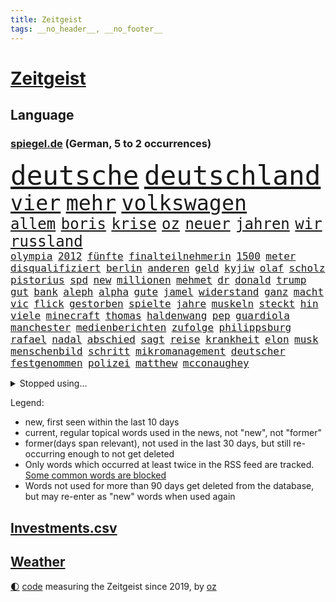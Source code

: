 ```yaml
---
title: Zeitgeist
tags: __no_header__, __no_footer__
---
```


# [Zeitgeist](https://oliz.io/zeitgeist/)

## Language

<h3><a href="https://www.spiegel.de" target="_blank">spiegel.de</a> (German, 5 to 2 occurrences)</h3>
<p style="font-family:monospace">
<span style="font-size:32pt"><a href="news_links.html#deutsche" class="current">deutsche</a></span>
<span style="font-size:32pt"><a href="news_links.html#deutschland" class="current">deutschland</a></span>
<br>
<span style="font-size:25pt"><a href="news_links.html#vier" class="current">vier</a></span>
<span style="font-size:25pt"><a href="news_links.html#mehr" class="current">mehr</a></span>
<span style="font-size:25pt"><a href="news_links.html#volkswagen" class="current">volkswagen</a></span>
<br>
<span style="font-size:18pt"><a href="news_links.html#allem" class="current">allem</a></span>
<span style="font-size:18pt"><a href="news_links.html#boris" class="current">boris</a></span>
<span style="font-size:18pt"><a href="news_links.html#krise" class="current">krise</a></span>
<span style="font-size:18pt"><a href="news_links.html#oz" class="new">oz</a></span>
<span style="font-size:18pt"><a href="news_links.html#neuer" class="current">neuer</a></span>
<span style="font-size:18pt"><a href="news_links.html#jahren" class="current">jahren</a></span>
<span style="font-size:18pt"><a href="news_links.html#wir" class="current">wir</a></span>
<span style="font-size:18pt"><a href="news_links.html#russland" class="current">russland</a></span>
<br>
<span style="font-size:12pt"><a href="news_links.html#olympia" class="current">olympia</a></span>
<span style="font-size:12pt"><a href="news_links.html#2012" class="current">2012</a></span>
<span style="font-size:12pt"><a href="news_links.html#fünfte" class="current">fünfte</a></span>
<span style="font-size:12pt"><a href="news_links.html#finalteilnehmerin" class="new">finalteilnehmerin</a></span>
<span style="font-size:12pt"><a href="news_links.html#1500" class="current">1500</a></span>
<span style="font-size:12pt"><a href="news_links.html#meter" class="current">meter</a></span>
<span style="font-size:12pt"><a href="news_links.html#disqualifiziert" class="new">disqualifiziert</a></span>
<span style="font-size:12pt"><a href="news_links.html#berlin" class="current">berlin</a></span>
<span style="font-size:12pt"><a href="news_links.html#anderen" class="current">anderen</a></span>
<span style="font-size:12pt"><a href="news_links.html#geld" class="current">geld</a></span>
<span style="font-size:12pt"><a href="news_links.html#kyjiw" class="current">kyjiw</a></span>
<span style="font-size:12pt"><a href="news_links.html#olaf" class="current">olaf</a></span>
<span style="font-size:12pt"><a href="news_links.html#scholz" class="current">scholz</a></span>
<span style="font-size:12pt"><a href="news_links.html#pistorius" class="current">pistorius</a></span>
<span style="font-size:12pt"><a href="news_links.html#spd" class="current">spd</a></span>
<span style="font-size:12pt"><a href="news_links.html#new" class="current">new</a></span>
<span style="font-size:12pt"><a href="news_links.html#millionen" class="current">millionen</a></span>
<span style="font-size:12pt"><a href="news_links.html#mehmet" class="new">mehmet</a></span>
<span style="font-size:12pt"><a href="news_links.html#dr" class="current">dr</a></span>
<span style="font-size:12pt"><a href="news_links.html#donald" class="current">donald</a></span>
<span style="font-size:12pt"><a href="news_links.html#trump" class="current">trump</a></span>
<span style="font-size:12pt"><a href="news_links.html#gut" class="current">gut</a></span>
<span style="font-size:12pt"><a href="news_links.html#bank" class="current">bank</a></span>
<span style="font-size:12pt"><a href="news_links.html#aleph" class="new">aleph</a></span>
<span style="font-size:12pt"><a href="news_links.html#alpha" class="new">alpha</a></span>
<span style="font-size:12pt"><a href="news_links.html#gute" class="current">gute</a></span>
<span style="font-size:12pt"><a href="news_links.html#jamel" class="new">jamel</a></span>
<span style="font-size:12pt"><a href="news_links.html#widerstand" class="current">widerstand</a></span>
<span style="font-size:12pt"><a href="news_links.html#ganz" class="current">ganz</a></span>
<span style="font-size:12pt"><a href="news_links.html#macht" class="current">macht</a></span>
<span style="font-size:12pt"><a href="news_links.html#vic" class="new">vic</a></span>
<span style="font-size:12pt"><a href="news_links.html#flick" class="current">flick</a></span>
<span style="font-size:12pt"><a href="news_links.html#gestorben" class="current">gestorben</a></span>
<span style="font-size:12pt"><a href="news_links.html#spielte" class="current">spielte</a></span>
<span style="font-size:12pt"><a href="news_links.html#jahre" class="current">jahre</a></span>
<span style="font-size:12pt"><a href="news_links.html#muskeln" class="new">muskeln</a></span>
<span style="font-size:12pt"><a href="news_links.html#steckt" class="current">steckt</a></span>
<span style="font-size:12pt"><a href="news_links.html#hin" class="current">hin</a></span>
<span style="font-size:12pt"><a href="news_links.html#viele" class="current">viele</a></span>
<span style="font-size:12pt"><a href="news_links.html#minecraft" class="current">minecraft</a></span>
<span style="font-size:12pt"><a href="news_links.html#thomas" class="current">thomas</a></span>
<span style="font-size:12pt"><a href="news_links.html#haldenwang" class="new">haldenwang</a></span>
<span style="font-size:12pt"><a href="news_links.html#pep" class="current">pep</a></span>
<span style="font-size:12pt"><a href="news_links.html#guardiola" class="current">guardiola</a></span>
<span style="font-size:12pt"><a href="news_links.html#manchester" class="current">manchester</a></span>
<span style="font-size:12pt"><a href="news_links.html#medienberichten" class="current">medienberichten</a></span>
<span style="font-size:12pt"><a href="news_links.html#zufolge" class="current">zufolge</a></span>
<span style="font-size:12pt"><a href="news_links.html#philippsburg" class="new">philippsburg</a></span>
<span style="font-size:12pt"><a href="news_links.html#rafael" class="current">rafael</a></span>
<span style="font-size:12pt"><a href="news_links.html#nadal" class="current">nadal</a></span>
<span style="font-size:12pt"><a href="news_links.html#abschied" class="current">abschied</a></span>
<span style="font-size:12pt"><a href="news_links.html#sagt" class="current">sagt</a></span>
<span style="font-size:12pt"><a href="news_links.html#reise" class="current">reise</a></span>
<span style="font-size:12pt"><a href="news_links.html#krankheit" class="current">krankheit</a></span>
<span style="font-size:12pt"><a href="news_links.html#elon" class="current">elon</a></span>
<span style="font-size:12pt"><a href="news_links.html#musk" class="current">musk</a></span>
<span style="font-size:12pt"><a href="news_links.html#menschenbild" class="new">menschenbild</a></span>
<span style="font-size:12pt"><a href="news_links.html#schritt" class="current">schritt</a></span>
<span style="font-size:12pt"><a href="news_links.html#mikromanagement" class="new">mikromanagement</a></span>
<span style="font-size:12pt"><a href="news_links.html#deutscher" class="current">deutscher</a></span>
<span style="font-size:12pt"><a href="news_links.html#festgenommen" class="current">festgenommen</a></span>
<span style="font-size:12pt"><a href="news_links.html#polizei" class="current">polizei</a></span>
<span style="font-size:12pt"><a href="news_links.html#matthew" class="current">matthew</a></span>
<span style="font-size:12pt"><a href="news_links.html#mcconaughey" class="new">mcconaughey</a></span>
</p>
<details>
<summary>Stopped using...</summary>
<p class="former" style="font-size:12pt">
leverkusen(1491) 150(1490) alexej(1490) nawalny(1490) diktator(1489) nötig(1489) vergeben(1489) beschließt(1488) dauerhaft(1488) entscheidungen(1488) erklärte(1488) plus(1488) reihe(1488) schoss(1488) situation(1488) tiktok(1488) arbeitsplatz(1487) extreme(1487) verteilt(1487) aufmerksamkeit(1486) dokumente(1486) erfasst(1486) geflüchteten(1486) oberbürgermeister(1486) schlag(1486) zugang(1486) eindruck(1485) entlastet(1485) gewaltig(1485) rasant(1485) steigenden(1485) viertel(1485) zeitweise(1485) denken(1484) erlitten(1484) gefährden(1484) müssten(1484) unbekannten(1484) ursula(1484) verpflichtet(1484) befürchten(1483) blockieren(1483) chelsea(1483) funktioniert(1483) landtag(1483) nigeria(1483) 2015(1482) absturz(1482) geflüchtete(1482) gehe(1482) netzwerk(1482) normal(1482) passieren(1482) bereich(1481) donnerstag(1481) offensive(1481) riesige(1481) verkehrsminister(1481) wettbewerb(1481) bekanntesten(1480) geräte(1480) kriminellen(1480) leichen(1480) mario(1480) mutmaßlich(1480) tieren(1480) appell(1479) gebrochen(1479) schicksal(1479) schwierig(1479) stoßen(1479) altes(1478) jagd(1478) leyen(1478) smartphone(1478) bundesstaat(1477) geburt(1477) jahrhundert(1477) ministerpräsidentin(1477) verursacht(1476) weder(1476) missbraucht(1475) blieben(1474) geflogen(1473) offenen(1473) senkt(1473) warschau(1473) 11(1471) fußballprofi(1471) halb(1470) republik(1470) schuss(1470) globale(1468) vieles(1468) änderungen(1468) em(1467) beiträge(1466) fortgesetzt(1466) ebenso(1465) betrifft(1464) garten(1463) bremsen(1459) führenden(1459) istanbul(1459) freiwillig(1458) ausrüstung(1456) produziert(1456) rang(1455) günther(1438) überfall(1438) ausgetragen(1434) offener(1425) ausweg(1411) sachen(1404) fußballstar(1285) banken(1281) gestanden(1264) zentralbank(1235) ministerin(1230) freigesprochen(1209) las(1194) polnischen(1191) kollision(1189) 700(1181) kuriose(1180) entlastung(1172) nachmittag(1154) irritiert(1146) radikalen(1129) bekräftigt(1127) spezielle(1110) mond(1102) ungewöhnliche(1100) härte(1096) tödlichem(1091) euländer(1090) fußballs(1082) bekannteste(1081) dutzenden(1077) meta(1074) invasion(1061) verschiedenen(1055) aufgestellt(1038) gezwungen(1003) verwaltung(988) stabil(973) erneuerbare(963) kasse(961) gefangenschaft(958) günstige(947) besetzten(945) fox(943) gewerkschaften(942) wiederaufbau(941) indem(939) fernen(928) aufeinander(911) isoliert(902) viral(902) hitze(901) kenia(894) kai(892) exuspräsident(890) kühnert(885) tierschützer(883) bedarf(882) anlauf(870) weltrekord(870) andrew(868) jemals(851) fassungslos(845) landwirtschaft(842) weitergehen(840) toilette(835) effekt(828) einladung(814) führten(813) extremisten(810) frühjahr(810) spionage(789) ersetzt(787) stephan(786) historisches(774) kollege(771) quer(764) asyl(756) katze(753) männliche(751) hit(749) kohl(748) schmeckt(746) rudi(722) migrationspolitik(705) colorado(692) trauern(691) strafanzeige(690) rammt(676) viertagewoche(672) völler(670) 18jähriger(665) jung(664) rüstet(661) wohlstand(656) marode(654) autofahren(647) lauf(632) bär(631) karin(620) merklich(619) radfahrer(617) instituts(610) gedanken(607) älteren(597) protestaktion(595) linkspartei(580) geflüchtet(577) kleinflugzeug(565) samuel(559) grundlage(555) trikot(555) kolleginnen(552) straßenverkehr(551) luxus(550) überfahren(550) uli(548) erging(544) souverän(542) unterbrochen(542) natur(538) erregt(533) spektakulären(531) schlagabtausch(530) bitter(529) kredite(529) lebensgefährlich(525) vergleicht(525) terrorgruppe(523) drastische(516) gegners(516) mysteriöse(515) lukas(514) gespielt(513) unterschied(506) festgestellt(505) defensive(503) polizeigewahrsam(493) abends(490) verteuern(482) besiegen(480) clemens(480) bodensee(477) antwortet(470) schönste(467) teuerste(467) staus(463) dich(449) meyer(446) unerwartet(446) völkermord(446) debütant(444) bargeld(436) welten(436) ärgert(436) schiitenmiliz(435) riesiges(433) zusammengebrochen(432) bayer(428) väter(427) suv(425) zypern(425) erwachsenen(423) onkel(418) achtzigerjahren(412) auftritte(412) lebende(409) chile(405) tatverdächtiger(403) mehrmals(402) oppositionspolitiker(402) kommissionspräsidentin(399) einiger(392) hinterlässt(389) gedächtnis(383) hackerangriff(383) lasst(378) terrorangriff(377) gazastreifens(376) hamasanführer(375) stadien(370) cottbus(368) interne(367) südlichen(361) klingen(359) stürmen(355) unterschätzt(355) beschuldigte(354) geiselnahme(350) haken(349) 60000(347) aufwand(344) getrunken(343) kanye(342) stationieren(342) britisches(341) fluggäste(341) kalten(339) dfl(338) 18jährige(334) großstädten(333) verspätung(331) dubai(327) ausgedacht(326) verdanken(326) oberverwaltungsgericht(325) raketenangriff(325) ausgewählt(322) konstantin(322) japanischen(321) paare(320) 125(319) 56(318) notfall(318) größe(317) schulz(317) einsparungen(316) österreicher(316) hannah(315) aufstellen(314) giftige(314) riesigen(313) willy(313) viertelfinale(312) astronauten(311) einstufung(311) landung(310) oslo(307) aussteigen(304) hektar(304) niklas(304) dreyer(301) brandenburgischen(300) körperlich(300) 1997(299) erziehung(299) prag(299) ruiniert(299) sonde(298) plattner(296) hamasführer(294) linien(294) droge(293) landsmann(293) pazifik(292) talk(292) raumfahrt(289) südkoreanischen(288) ehren(287) vorbereiten(286) hype(284) siebzigerjahren(284) roboter(282) anhörung(281) indes(281) marlene(281) pausieren(280) mittleren(278) marken(277) territorium(276) dreharbeiten(274) reihenweise(273) shein(273) leichnam(272) bunte(270) offenbaren(269) stützt(269) asien(268) wirecard(267) karriereende(266) zurückziehen(265) konkretes(264) 19jähriger(262) minderjährigen(262) boateng(259) jérôme(259) manfred(259) witwe(259) 4000(256) 74(256) auslieferung(256) seltsam(254) kehl(253) rettungskräften(252) bewerben(249) leichtathletik(249) wütet(249) klärt(248) unmöglich(248) geführten(247) jenseits(246) à(246) garweg(245) mitmachen(245) mount(245) albanese(244) wildtiere(244) fremden(243) held(241) höchstwert(240) sophia(240) parlamentarischen(239) fing(238) heilbronn(237) verweigerte(236) verfehlen(234) alec(233) baldwin(233) trek(232) fotografiert(231) schnellste(231) gleisbett(230) andrang(228) aufsichtsrat(226) intensiv(226) gelöscht(224) alters(223) messerangriff(223) populismus(223) stemmt(223) wahren(223) anfällig(222) singapur(222) brust(221) dokumentation(221) monster(220) obergrenze(220) präsidentschaftskandidaten(220) techkonzerne(220) töteten(220) wirklichkeit(219) flossen(218) rügen(218) slowakei(218) spannung(217) knall(216) passagieren(213) ernannt(210) größtes(210) mögliches(209) holz(208) unzulässig(208) brachen(207) fußballers(207) motor(207) alias(204) übergriffen(204) gegend(203) scham(203) üblich(203) einberufen(202) eurowings(199) längste(197) grandiosen(196) ausfall(195) anschläge(194) ausgeweitet(194) beseitigen(194) engel(194) häufen(194) atomenergiebehörde(193) fuchs(193) leitungen(193) christopher(192) fronten(192) begegnungen(191) unglücklich(191) brände(190) entgeht(190) nächtliche(189) ausgebremst(187) event(187) fahrern(187) hochhaus(187) amanda(186) prämien(185) düsseldorfer(183) beckham(182) videobeweis(182) erdgas(181) islam(181) wände(181) nachfolgerin(180) dazn(178) weibchen(178) eskalieren(177) europameister(177) anc(176) nullerjahren(175) gottschalk(174) kugeln(174) erlebten(173) rechtfertigen(173) späten(173) überflutete(173) mysteriösen(172) tischtennis(172) beliebtesten(171) leitete(171) me(171) literaturnobelpreisträgerin(170) krankenhausreif(169) nirgendwo(169) planten(169) verpassten(168) abnehmspritze(167) nase(166) girl(165) islamismus(165) ausgefallene(164) parteitagsrede(164) giffey(163) 17jährige(162) notarzt(161) wahlkämpfer(161) breiten(160) neueste(160) verschwundenen(160) vorteile(160) autistischen(159) robin(159) langjähriger(158) ständigen(158) coolsten(157) befragen(156) daum(156) derartige(156) ibiza(156) nacheinander(156) stadtverwaltung(156) türkischer(156) kampfzone(155) tickt(155) bahnverkehr(154) kürzung(154) 1944(153) crash(153) fehlgeburten(153) bekundet(152) googles(152) eingesperrt(151) sinwar(151) glaubte(150) kurse(150) angebracht(149) biologe(149) extremwetter(149) mehrjähriger(149) mitgliedstaaten(149) ausgegangen(148) autogramm(148) jubel(148) kürt(148) bekanntes(147) frisst(147) neuestes(147) berüchtigt(146) beschweren(146) blanchett(146) cate(146) demi(146) existieren(146) perspektiven(146) verteilen(146) aura(144) beruhigt(144) psychotherapie(144) haustieren(143) stärkste(143) familienmitglieder(142) sellner(141) ask(140) aufgeht(140) linzer(140) verarbeiten(140) 28jähriger(139) ahnung(139) täuschung(139) cover(138) orden(138) zwischenzeitlich(138) gefangen(136) zuge(136) kaufte(135) lebewesen(135) leeren(135) 24jähriger(134) enttäuschung(134) gelebt(133) hurrikan(133) marktplatz(133) qualitäten(133) abgelöst(132) durchaus(132) erforderliche(132) nationalhymne(132) dorfes(131) großartige(131) dfbsportdirektor(130) kocht(130) weiterspielen(130) schwächer(129) wachsende(129) ambitioniert(128) bahnhöfen(128) boomer(128) gelaufen(128) gelitten(127) wanderer(127) gewaltvorwürfen(126) komitee(126) hingewiesen(125) annika(124) aufrecht(124) erlebnis(124) ausgewertet(123) kuss(123) naomi(123) emmy(122) menschlichen(122) sichtbare(122) verleihung(121) lions(120) three(120) fünfmal(119) gündoğan(119) i̇lkay(119) nervosität(119) staatsschulden(119) wildnis(119) doppelte(118) kollabieren(118) erotik(117) lagern(117) ruhm(117) moldau(116) sir(116) wappnen(116) antrieb(115) vermutung(114) immens(113) schalten(113) seenotrettung(113) sportarten(113) stabilität(112) huldigen(111) koffer(111) liebesgeschichte(110) plätze(110) wohnzimmer(110) länderspiele(109) spacex(109) kreativität(108) aufleben(107) immerzu(107) dämpfer(106) finanzministerin(106) derart(105) schüren(105) streikt(105) deutschlandweit(104) geschleppt(104) jamaika(104) zentrales(104) angreifers(103) flüssigkeit(103) nationalpark(103) umarmungen(103) verbirgt(103) barbershops(101) ilmenau(101) minen(101) schmerzhafte(101) soziales(101) beteiligte(100) drogenkriminalität(100) rechtfertigt(100) verschärfungen(100) kentucky(99) radio(99) selbstvertrauen(99) argumentiert(98) berechnen(98) glücklicher(98) lektüre(98) martina(98) viereck(98) 83(97) altern(97) beauftragte(97) effekte(97) sekte(97) gangs(96) kinokassen(96) souvenir(95) baywa(94) breit(94) brutalität(94) penis(94) agiert(93) cdumann(92) drohnenangriffen(92) krasse(92) vorhat(92) redete(91) weiblichen(91) drogenkrieg(90) eben(90) kartenspiele(90) wissenschaftlich(90) haaren(89) handydaten(89) highlights(89) karibikstaat(89) menschliche(89) momentan(89) ortstermin(89) p(89) auftragskiller(88) bahnstrecken(88) delegierte(88) midlifecrisis(88) nationalistische(88) verdammte(88) zauberte(88) zuständigen(88) 16000(87) allzu(87) annamaria(87) arbeitslose(87) furchtbarer(87) verhältnissen(87) braunbär(86) fels(86) flammt(86) koreanischen(86) vereinbarung(86) versammeln(86) beamtinnen(85) fehlbesetzung(85) frontal(85) ices(85) nawalnys(85) note(85) schwerin(85) 27jährige(84) ausbrechen(84) buchen(84) geheimdienste(84) hang(84) kunstwerke(84) rennens(84) riese(84) wagte(84) flimmert(83) freistaat(83) gleichnamige(83) luca(83) rückfall(83) urteilt(83) verhalf(83) distanzieren(82) verabredet(82) demokratiefeinde(81) haucht(81) one(81) verfängt(81) gaga(80) hasste(80) hiesige(80) trophäe(80) äußere(80) afghanischen(79) haniyyeh(79) verheerend(79) bari(78) hamaschef(78) hamaschefs(78) siegte(78) unterhaltung(78) zurückschlagen(78) 1993(77) bevorzugt(77) bischöfe(77) füllt(77) grönland(77) kurzzeitig(77) riskant(77) reichtum(76) schrammte(76) vorbereitungen(76) wegbegleiter(76) beliefern(75) fernsehkoch(75) mittelstürmer(75) morden(75) my(75) nicolás(75) weißer(75) what(75) elena(74) verhängen(74) aktienmarkt(73) yahya(73) dana(72) eilen(72) element(72) komet(72) misstrauen(72) nahostkrieg(72) unterwandert(72) krüger(71) unbesetzt(71) abzubrechen(70) elektrolimousine(70) ferieninsel(70) fläche(70) freiburger(70) landstraßen(70) montana(70) uspräsidentschaft(70) vorantrieb(70) instant(69) politskandale(69) topspiel(69) dekra(68) enthoben(68) hassan(68) restrukturierung(68) ukrainisches(68) zunehmender(67) übelkeit(67) amtes(66) bibliothek(66) caster(66) catania(66) hassnachrichten(66) pate(66) schlimmeres(66) ostallgäu(65) friedensnobelpreis(64) fußballprofis(64) gescheiterte(64) schnäppchen(64) azubistellen(63) container(63) drohnenvideo(63) konter(63) neutrale(63) steuerzahler(63) verweis(63) vorschnelle(63) saniert(62) spinne(62) unfallstelle(62) achtzigern(61) bezichtigt(61) bloßem(61) erstaunliche(61) innenpolitischen(61) löscharbeiten(61) motherfucker(61) osaka(61) pixelsmartphones(61) schmidbauer(61) 52jähriger(60) gebiets(60) haustier(60) jüngster(60) menschlichkeit(60) polarlichter(60) riskiert(60) sympathischer(60) trinity(60) usgeneral(60) überflüssig(60) biografie(59) diskreditiert(59) explodierte(59) nächtlichen(59) sonnenuntergang(59) blauhelmsoldaten(58) exrafterroristen(58) internationalem(58) kurzerhand(58) kurzvideoplattform(58) verwickelt(58) angeschossen(57) cameron(57) gänzlich(57) stationiert(57) updates(57) verkörperte(57) überarbeitet(57) beweis(56) burkhard(56) feuerball(56) jährliche(56) kloeppel(56) ladesäulen(56) niedersächsische(56) reiner(56) täuschen(56) austritt(55) auswanderer(55) betrieben(55) buchpreis(55) freiem(55) gefördert(55) gewissheit(55) hasenhüttl(55) mindern(55) preisträgerin(55) ralph(55) stränden(55) supermond(55) vernachlässigt(55) zürcherbrüder(55) deadline(54) ermittlung(54) kopfverletzung(54) miras(54) nächten(54) schwingt(54) supp(54) vehemenz(54) achtung(53) britannia(53) colapinto(53) festlegen(53) hinab(53) macho(53) sonderermittler(53) versorgen(53) brosnan(52) entnommen(52) gelesen(52) heidenheim(52) pierce(52) verflogen(52) h(51) naturkatastrophe(51) schlepper(51) topf(51) zinssenkung(51) öltanker(51) anreize(50) beendigung(50) demografie(50) landesweiter(50) koerth(49) twitternachfolger(49) 75jähriger(48) ampeleinigung(48) beispiellose(48) duisburger(48) regisseurs(48) wahn(48) wirtschaftlicher(48) abgemeldet(47) apprentice(47) bildungsverlierer(47) dawn(47) kommissionschefin(47) landschaften(47) olli(47) sheriff(47) tägliche(47) ölpest(47) anwesens(46) grabkammer(46) nigerias(46) schiebt(46) energiepreise(45) entwickelten(45) showmaster(45) sinnvollen(45) startschuss(45) zerstückelte(45) ernest(44) geweigert(44) humanen(44) marktwirtschaft(44) 1200(43) cduparteichef(43) inselstaat(43) machete(43) niederlegen(43) profikarriere(43) raketenstufe(43) rockmusiker(43) schwerpunkt(43) stoltenberg(43) verfassung(43) aufgesessen(42) beratungen(42) dreieck(42) exklusive(42) gemütlich(42) maren(42) politologe(42) teilstücke(42) traktor(42) verbänden(42) brennend(41) gangster(41) katastrophal(41) liebhaber(41) maximal(41) waldflächen(41) fünftel(40) tagebucheinträgen(40) washingtons(40) bundesrechnungshof(39) designer(39) einsatzfahrt(39) gillian(39) rechnungshof(39) terrorexperte(39) besatzungsmitglieder(38) dokumenten(38) gesichtern(38) jordanien(38) texter(38) unweit(38) verschlingt(38) vorbestrafter(38) migrationsfrage(37) oppositioneller(37) boniface(36) félix(36) leverkusens(36) sicherheitskräften(36) tennessee(36) verantwortet(36) verliehen(36) antisemitismusstreit(35) deuter(35) eingeliefert(35) fahndung(35) formel1rennen(35) friedenstruppen(35) nachsehen(35) ortlieb(35) präzisen(35) rucksäcke(35) vaude(35) 880(34) alarmierend(34) freies(34) propalästinensischen(34) beispiellosen(33) fernzuhalten(33) geländewagen(33) polizeiauto(33) wahrhaben(33) auktion(32) grenzkontrolle(32) landstraße(32) trauernde(32) verschärfte(32) gesungen(31) heulen(31) kultserie(31) männchen(31) rauchen(31) rennstall(31) waffengesetze(31) xpeng(31) daimler(30) dietrich(30) exrafterrorist(30) modern(30) trendsport(30) verlage(30) deine(29) hoffte(29) kriegsgefangene(29) nasrallah(29) stunts(29) überzeugend(29) angeführt(28) bundesweite(28) direction(28) fashion(28) raabs(28) rtl+(28) selbstdarstellung(28) tropischen(28) antibiotika(27) freundlichkeit(27) nazizeit(27) umdenken(27) veranstaltungen(27) anzüge(26) banden(26) breuer(26) festgelegt(26) lackierung(26) messias(26) brille(25) einmischung(25) explosionsserie(25) geschlossenheit(25) glich(25) krefeld(25) nordmazedonien(25) nützt(25) torbeteiligungen(25) ertrinken(24) gelungenes(24) händen(24) nathalie(24) vorsorglich(24) wirtschaftssenatorin(24) antisemitismusbeauftragte(23) beinen(23) beißen(23) heimfans(23) irgendwie(23) neuseeländer(23) more(22) forschungsministerin(21) fußballtrainer(21) klubwm(21) korea(21) kosenamen(21) laute(21) marianengraben(21) prescht(21) rentenpaket(21) visionen(21) bombardements(20) bonus(20) gniffke(20) gründete(20) ostens(20) rentenreform(20) robinson(20) rome(20) rundfunks(20) songwriter(20) stromausfälle(20) vegas(20) weltmeisterschaft(20) hauchdünn(19) parteivorsitzenden(19) sprengt(19) usnationalpark(19) irrsinn(18) schauspielerei(18) unterschrift(18) verzweifeln(18) wichser(18) 7000(17) beschaffen(17) bezirk(17) deux(17) folie(17) hafenarbeiter(17) joker(17) knochen(17) apps(16) aufrüstung(16) hurrikans(16) identifizieren(16) intendant(16) objektiv(16) prognostiziert(16) schularick(16) seebrücke(16) taunus(16) umweltaktivistin(16) aufritt(15) friedländer(15) gedeckt(15) neuseeländischen(15) präzise(15) qualifiziert(15) umweltverschmutzung(15) wohlwollend(15) defensivspieler(14) fragt(14) geschieht(14) kitastreik(14) kochsalzlösung(14) lieferprobleme(14) oberstes(14) wesentliche(14) armen(13) asylanträge(13) grundlegend(13) studenten(13) vereinen(13) anträge(12) erzählungen(12) garfield(12) realos(12) rollenbilder(12) ruin(12) taiwans(12) tiefsten(12) unvoreingenommen(12) everest(11) lewandowski(11) leweling(11) nobelpreis(11) pine(11) wirke(11)
</p>
</details>
<p>Legend:
<ul>
<li><span class="new">new</span>, first seen within the last 10 days</li>
<li><span class="current">current</span>, regular topical words used in the news, not "new", not "former"</li>
<li><span class="former">former(days span relevant)</span>, not used in the last 30 days, but still re-occurring enough to not get deleted</li>
<li>Only words which occurred at least twice in the RSS feed are tracked. <a href="language/filters.py">Some common words are blocked</a></li>
<li>Words not used for more than 90 days get deleted from the database, but may re-enter as "new" words when used again</li>
</ul>
</p>

## [Investments](investments.html)[.csv](investments.csv)

## [Weather](weather.html)

<footer>
<a href="javascript:toggleTheme()" class="nav">🌓</a>
<a href="https://github.com/ooz/zeitgeist">code</a> measuring the Zeitgeist since 2019, by <a href="https://oliz.io">oz</a>
</footer>
